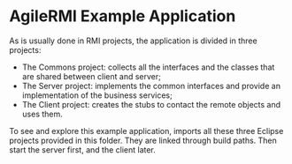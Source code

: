 # AgileRMI Example Application
As is usually done in RMI projects, the application is divided in three projects:
- The Commons project: collects all the interfaces and the classes that are shared between client and server;
- The Server project: implements the common interfaces and provide an implementation of the business services;
- The Client project: creates the stubs to contact the remote objects and uses them.

To see and explore this example application, imports all these three Eclipse projects provided in this folder.
They are linked through build paths.
Then start the server first, and the client later.
